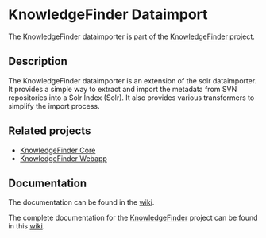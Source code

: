 # KnowledgeFinder Dataimport

The KnowledgeFinder dataimporter is part of the [KnowledgeFinder](https://github.com/KnowledgeFinder/) project.

## Description
The KnowledgeFinder dataimporter is an extension of the solr dataimporter. It provides a simple way to extract and import the metadata from SVN repositories into a Solr Index (Solr). It also provides various transformers to simplify the import process.

## Related projects

* [KnowledgeFinder Core](https://github.com/KnowledgeFinder/knowledgefinder-core)
* [KnowledgeFinder Webapp](https://github.com/KnowledgeFinder/knowledgefinder-webapp)

## Documentation

The documentation can be found in the [wiki](https://github.com/KnowledgeFinder/knowledgefinder-dataimport/wiki).

The complete documentation for the [KnowledgeFinder](https://github.com/KnowledgeFinder/) project can be found in this [wiki](https://github.com/KnowledgeFinder/knowledgefinder-core/wiki).
